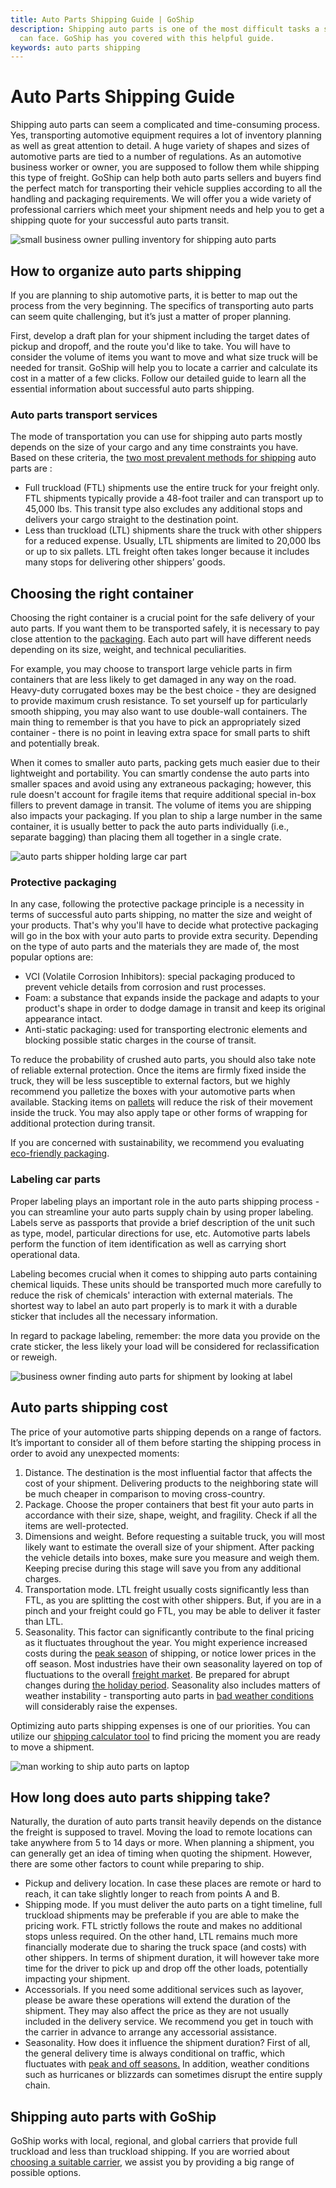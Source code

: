 ```yaml
---
title: Auto Parts Shipping Guide | GoShip
description: Shipping auto parts is one of the most difficult tasks a shipper
  can face. GoShip has you covered with this helpful guide.
keywords: auto parts shipping
---
```

# Auto Parts Shipping Guide

Shipping auto parts can seem a complicated and time-consuming process. Yes, transporting automotive equipment requires a lot of inventory planning as well as great attention to detail. A huge variety of shapes and sizes of automotive parts are tied to a number of regulations. As an automotive business worker or owner, you are supposed to follow them while shipping this type of freight. GoShip can help both auto parts sellers and buyers find the perfect match for transporting their vehicle supplies according to all the handling and packaging requirements. We will offer you a wide variety of professional carriers which meet your shipment needs and help you to get a shipping quote for your successful auto parts transit. 



![small business owner pulling inventory for shipping auto parts](images/shipping-auto-parts.jpg "Shipping Auto Parts")

## How to organize auto parts shipping

If you are planning to ship automotive parts, it is better to map out the process from the very beginning. The specifics of transporting auto parts can seem quite challenging, but it’s just a matter of proper planning. 

First, develop a draft plan for your shipment including the target dates of pickup and dropoff, and the route you'd like to take. You will have to consider the volume of items you want to move and what size truck will be needed for transit. GoShip will help you to locate a carrier and calculate its cost in a matter of a few clicks. Follow our detailed guide to learn all the essential information about successful auto parts shipping.

### Auto parts transport services

The mode of transportation you can use for shipping auto parts mostly depends on the size of your cargo and any time constraints you have. Based on these criteria, the [two most prevalent methods for shipping](https://www.goship.com/blog/what-is-the-difference-between-an-ltl-and-ftl-freight-quote/) auto parts are :

* Full truckload (FTL) shipments use the entire truck for your freight only. FTL shipments typically provide a 48-foot trailer and can transport up to 45,000 lbs. This transit type also excludes any additional stops and delivers your cargo straight to the destination point.
* Less than truckload (LTL) shipments share the truck with other shippers for a reduced expense. Usually, LTL shipments are limited to 20,000 lbs or up to six pallets. LTL freight often takes longer because it includes many stops for delivering other shippers’ goods.

## Choosing the right container

Choosing the right container is a crucial point for the safe delivery of your auto parts. If you want them to be transported safely, it is necessary to pay close attention to the [packaging](https://www.ipack.com/solutions/post/preparing-auto-parts-shipping). Each auto part will have different needs depending on its size, weight, and technical peculiarities.

For example, you may choose to transport large vehicle parts in firm containers that are less likely to get damaged in any way on the road. Heavy-duty corrugated boxes may be the best choice - they are designed to provide maximum crush resistance. To set yourself up for particularly smooth shipping, you may also want to use double-wall containers. The main thing to remember is that you have to pick an appropriately sized container - there is no point in leaving extra space for small parts to shift and potentially break. 

When it comes to smaller auto parts, packing gets much easier due to their lightweight and portability. You can smartly condense the auto parts into smaller spaces and avoid using any extraneous packaging; however, this rule doesn't account for fragile items that require additional special in-box fillers to prevent damage in transit. The volume of items you are shipping also impacts your packaging. If you plan to ship a large number in the same container, it is usually better to pack the auto parts individually (i.e., separate bagging) than placing them all together in a single crate. 



![auto parts shipper holding large car part](images/shipping-large-auto-parts.jpg "Find the right container for the right parts")



### Protective packaging 

In any case, following the protective package principle is a necessity in terms of successful auto parts shipping, no matter the size and weight of your products. That's why you'll have to decide what protective packaging will go in the box with your auto parts to provide extra security. Depending on the type of auto parts and the materials they are made of, the most popular options are:

* VCI (Volatile Corrosion Inhibitors): special packaging produced to prevent vehicle details from corrosion and rust processes.
* Foam: a substance that expands inside the package and adapts to your product's shape in order to dodge damage in transit and keep its original appearance intact.
* Anti-static packaging: used for transporting electronic elements and blocking possible static charges in the course of transit.  

To reduce the probability of crushed auto parts, you should also take note of reliable external protection. Once the items are firmly fixed inside the truck, they will be less susceptible to external factors, but we highly recommend you palletize the boxes with your automotive parts when available. Stacking items on [pallets](https://www.goship.com/blog/a-guide-to-different-types-of-shipping-pallets/) will reduce the risk of their movement inside the truck. You may also apply tape or other forms of wrapping for additional protection during transit.

If you are concerned with sustainability, we recommend you evaluating [eco-friendly packaging](https://www.goship.com/blog/sustainable-strategy-eco-friendly-packaging/). 

### Labeling car parts

Proper labeling plays an important role in the auto parts shipping process - you can streamline your auto parts supply chain by using proper labeling. Labels serve as passports that provide a brief description of the unit such as type, model, particular directions for use, etc. Automotive parts labels perform the function of item identification as well as carrying short operational data.

Labeling becomes crucial when it comes to shipping auto parts containing chemical liquids. These units should be transported much more carefully to reduce the risk of chemicals' interaction with external materials. The shortest way to label an auto part properly is to mark it with a durable sticker that includes all the necessary information.

In regard to package labeling, remember: the more data you provide on the crate sticker, the less likely your load will be considered for reclassification or reweigh. 



![business owner finding auto parts for shipment by looking at label](images/searching-auto-parts-by-label.jpg "Labeling Car Parts")



## Auto parts shipping cost

The price of your automotive parts shipping depends on a range of factors. It’s important to consider all of them before starting the shipping process in order to avoid any unexpected moments:

1. Distance. The destination is the most influential factor that affects the cost of your shipment. Delivering products to the neighboring state will be much cheaper in comparison to moving cross-country. 
2. Package. Choose the proper containers that best fit your auto parts in accordance with their size, shape, weight, and fragility. Check if all the items are well-protected.
3. Dimensions and weight. Before requesting a suitable truck, you will most likely want to estimate the overall size of your shipment. After packing the vehicle details into boxes, make sure you measure and weigh them. Keeping precise during this stage will save you from any additional charges.
4. Transportation mode. LTL freight usually costs significantly less than FTL, as you are splitting the cost with other shippers. But, if you are in a pinch and your freight could go FTL, you may be able to deliver it faster than LTL.
5. Seasonality. This factor can significantly contribute to the final pricing as it fluctuates throughout the year. You might experience increased costs during the [peak season](https://www.goship.com/blog/preparing-your-small-business-for-peak-shipping-season/) of shipping, or notice lower prices in the off season. Most industries have their own seasonality layered on top of fluctuations to the overall [freight market](https://www.dat.com/industry-trends/trendlines). Be prepared for abrupt changes during [the holiday period](https://www.goship.com/blog/how-to-efficiently-ship-during-the-holiday-season/). Seasonality also includes matters of weather instability - transporting auto parts in [bad weather conditions](https://www.goship.com/blog/preparing-for-hurricane-season/) will considerably raise the expenses. 

Optimizing auto parts shipping expenses is one of our priorities. You can utilize our [shipping calculator tool](https://www.goship.com/) to find pricing the moment you are ready to move a shipment.



![man working to ship auto parts on laptop](images/calculating-auto-parts-shipping-costs-bw-.jpg "Calculating Auto Parts Shipping Cost")



## How long does auto parts shipping take?

Naturally, the duration of auto parts transit heavily depends on the distance the freight is supposed to travel. Moving the load to remote locations can take anywhere from 5 to 14 days or more. When planning a shipment, you can generally get an idea of timing when quoting the shipment. However, there are some other factors to count while preparing to ship. 

* Pickup and delivery location. In case these places are remote or hard to reach, it can take slightly longer to reach from points A and B. 
* Shipping mode. If you must deliver the auto parts on a tight timeline, full truckload shipments may be preferable if you are able to make the pricing work. FTL strictly follows the route and makes no additional stops unless required. On the other hand, LTL remains much more financially moderate due to sharing the truck space (and costs) with other shippers. In terms of shipment duration, it will however take more time for the driver to pick up and drop off the other loads, potentially impacting your shipment. 
* Accessorials. If you need some additional services such as layover, please be aware these operations will extend the duration of the shipment. They may also affect the price as they are not usually included in the delivery service. We recommend you get in touch with the carrier in advance to arrange any accessorial assistance.
* Seasonality. How does it influence the shipment duration? First of all, the general delivery time is always conditional on traffic, which fluctuates with [peak and off seasons.](https://www.goship.com/blog/preparing-for-peak-season-shipping/) In addition, weather conditions such as hurricanes or blizzards can sometimes disrupt the entire supply chain.

## Shipping auto parts with GoShip

GoShip works with local, regional, and global carriers that provide full truckload and less than truckload shipping. If you are worried about [choosing a suitable carrier](https://www.goship.com/blog/what-are-the-types-of-freight-carriers/), we assist you by providing a big range of possible options.